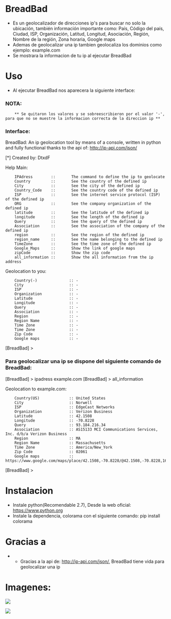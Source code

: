 # BreadBad

* Es un geolocalizador de direcciones ip's para buscar no solo la ubicación, también información importante como: País, Código del país, Ciudad, ISP, Organización, Latitud, Longitud, Asociación, Región, Nombre de la región, Zona horaria, Google maps
* Ademas de geolocalizar una ip tambien geolocaliza los dominios como ejemplo: example.com
* Se mostrara la informacion de tu ip al ejecutar BreadBad

# Uso

* Al ejecutar BreadBad nos aparecera la siguiente interface:

### NOTA: 
        ** Se quitaron los valores y se sobreescribieron por el valor '-', para que no se muestre la informacion correcta de la direccion ip **

### Interface:

BreadBad: An ip geolocation tool by means of a console, written in python and fully functional thanks to the api of: http://ip-api.com/json/

[*] Created by: DtxdF

Help Main:

        IPAdress        ::       The command to define the ip to geolocate
        Country         ::       See the country of the defined ip
        City            ::       See the city of the defined ip
        Country_Code    ::       See the country code of the defined ip
        ISP             ::       See the internet service protocol (ISP) of the defined ip
        ORG             ::       See the company organization of the defined ip
        latitude        ::       See the latitude of the defined ip
        longitude       ::       See the length of the defined ip
        Query           ::       See the query of the defined ip
        Association     ::       See the association of the company of the defined ip
        region          ::       See the region of the defined ip
        region_name     ::       See the name belonging to the defined ip
        TimeZone        ::       See the time zone of the defined ip
        Google_Maps     ::       Show the link of google maps
        zipCode         ::       Show the zip code
        all_information ::       Show the all information from the ip address


Geolocation to you:


        Country(-)              :: -
        City                    :: -
        ISP                     :: -
        Organization            :: -
        Latitude                :: -
        Longitude               :: -
        Query                   :: -
        Association             :: -
        Region                  :: -
        Region Name             :: -
        Time Zone               :: -
        Time Zone               :: -
        Zip Code                :: -
        Google maps             :: -


[BreadBad] >

### Para geolocalizar una ip se dispone del siguiente comando de BreadBad:

[BreadBad] > ipadress example.com
[BreadBad] > all_information


Geolocation to example.com:



        Country(US)             :: United States
        City                    :: Norwell
        ISP                     :: EdgeCast Networks
        Organization            :: Verizon Business
        Latitude                :: 42.1508
        Longitude               :: -70.8228
        Query                   :: 93.184.216.34
        Association             :: AS15133 MCI Communications Services, Inc. d/b/a Verizon Business
        Region                  :: MA
        Region Name             :: Massachusetts
        Time Zone               :: America/New_York
        Zip Code                :: 02061
        Google maps             :: https://www.google.com/maps/place/42.1508,-70.8228/@42.1508,-70.8228,16z


[BreadBad] >

# Instalacion

* Instale python(Recomendable 2.7), Desde la web oficial: https://www.python.org
* Instale la dependencia, colorama con el siguiente comando: pip install colorama

# Gracias a

* - Gracias a la api de: http://ip-api.com/json/, BreadBad tiene vida para geolocalizar una ip

# Imagenes:

![](https://i.imgur.com/pwQhMtg.png)

![](https://i.imgur.com/drWDU5R.png)
